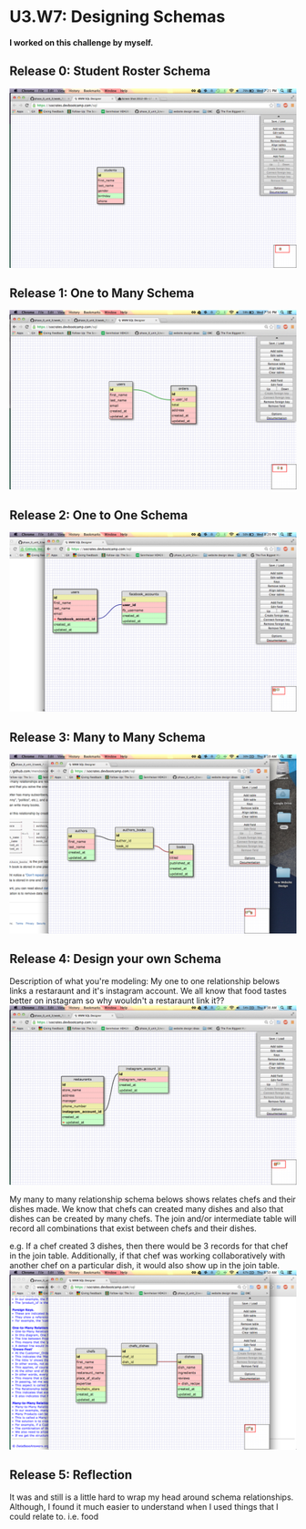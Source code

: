 # U3.W7: Designing Schemas


#### I worked on this challenge by myself.


## Release 0: Student Roster Schema
![Students Schema](https://raw.githubusercontent.com/mendoncakr/phase_0_unit_3/master/week_7/imgs/Students_Schema.png)


## Release 1: One to Many Schema
![One To Many](https://raw.githubusercontent.com/mendoncakr/phase_0_unit_3/master/week_7/imgs/OneToMany.png)


## Release 2: One to One Schema
![One To One](https://raw.githubusercontent.com/mendoncakr/phase_0_unit_3/master/week_7/imgs/OneToOne.png)

## Release 3: Many to Many Schema
![Many To Many](https://raw.githubusercontent.com/mendoncakr/phase_0_unit_3/master/week_7/imgs/ManyToMany.png) 


## Release 4: Design your own Schema
Description of what you're modeling: 
My one to one relationship belows links a restaraunt and it's instagram account. We all know that food tastes better on instagram so why wouldn't a restaraunt link it??
![My One To One](https://raw.githubusercontent.com/mendoncakr/phase_0_unit_3/master/week_7/imgs/MyOneToOne.png)


My many to many relationship schema belows shows relates chefs and their dishes made. We know that chefs can created many dishes and also that dishes can be created by many chefs. The join and/or intermediate table will record all combinations that exist between chefs and their dishes.

e.g. If a chef created 3 dishes, then there would be 3 records for that chef in the join table. Additionally, if that chef was working collaboratively with another chef on a particular dish, it would also show up in the join table.
![My Many To Many](https://raw.githubusercontent.com/mendoncakr/phase_0_unit_3/master/week_7/imgs/MyManyToMany.png)

## Release 5: Reflection

It was and still is a little hard to wrap my head around schema relationships. Although, I found it much easier to understand when I used things that I could relate to. i.e. food
